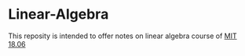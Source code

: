 # Linear-Algebra

This reposity is intended to offer notes on linear algebra course of [MIT 18.06](http://open.163.com/special/opencourse/daishu.html)

